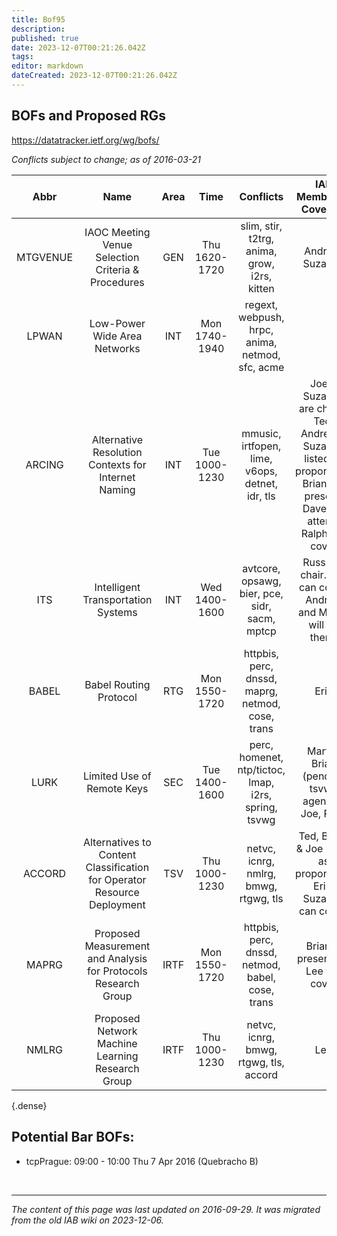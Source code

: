 ```yaml
---
title: Bof95
description: 
published: true
date: 2023-12-07T00:21:26.042Z
tags: 
editor: markdown
dateCreated: 2023-12-07T00:21:26.042Z
---
```


## BOFs and Proposed RGs
https://datatracker.ietf.org/wg/bofs/

*Conflicts subject to change; as of 2016-03-21*

| **Abbr** |                                 **Name**                                | **Area** |    **Time**   |                     **Conflicts**                    |                                                  **IAB Member(s) Covering**                                                  |          **IAB Shepherd**          |
|:--------:|:-----------------------------------------------------------------------:|:--------:|:-------------:|:----------------------------------------------------:|:----------------------------------------------------------------------------------------------------------------------------:|:----------------------------------:|
| MTGVENUE | IAOC Meeting Venue Selection Criteria & Procedures                      | GEN      | Thu 1620-1720 | slim, stir, t2trg, anima, grow, i2rs, kitten         | Andrew, Suzanne                                                                                                              | .                                  |
| LPWAN    | Low-Power Wide Area Networks                                            | INT      | Mon 1740-1940 | regext, webpush, hrpc, anima, netmod, sfc, acme      |                                                                                                                              | Erik (requested by Brian Haberman) |
| ARCING   | Alternative Resolution Contexts for Internet Naming                     | INT      | Tue 1000-1230 | mmusic, irtfopen, lime, v6ops, detnet, idr, tls      | Joe & Suzanne are chairs; Ted, Andrew & Suzanne listed as proponents; Brian will present. Dave will attend. Ralph will cover | .                                  |
| ITS      | Intelligent Transportation Systems                                      | INT      | Wed 1400-1600 | avtcore, opsawg, bier, pce, sidr, sacm, mptcp        | Russ is a chair. Erik can cover. Andrew and Martin will be there.                                                            | .                                  |
| BABEL    | Babel Routing Protocol                                                  | RTG      | Mon 1550-1720 | httpbis, perc, dnssd, maprg, netmod, cose, trans     | Erik                                                                                                                         | .                                  |
| LURK     | Limited Use of Remote Keys                                              | SEC      | Tue 1400-1600 | perc, homenet, ntp/tictoc, lmap, i2rs, spring, tsvwg | Martin, Brian (pending tsvwg agenda), Joe, Russ                                                                              | .                                  |
| ACCORD   | Alternatives to Content Classification for Operator Resource Deployment | TSV      | Thu 1000-1230 | netvc, icnrg, nmlrg, bmwg, rtgwg, tls                | Ted, Brian, & Joe listed as proponents. Erik, Suzanne can cover.                                                             | .                                  |
| MAPRG    | Proposed Measurement and Analysis for Protocols Research Group          | IRTF     | Mon 1550-1720 | httpbis, perc, dnssd, netmod, babel, cose, trans     | Brian is presenting. Lee will cover                                                                                          | .                                  |
| NMLRG    | Proposed Network Machine Learning Research Group                        | IRTF     | Thu 1000-1230 | netvc, icnrg, bmwg, rtgwg, tls, accord               | Lee                                                                                                                          | .                                  |
{.dense}

## Potential Bar BOFs:
- tcpPrague: 09:00 - 10:00 Thu 7 Apr 2016 (Quebracho B)

&nbsp;
&nbsp;

---

*The content of this page was last updated on 2016-09-29. It was migrated from the old IAB wiki on 2023-12-06.*